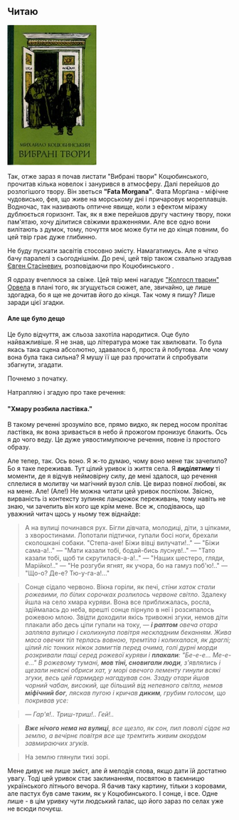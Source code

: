 ## Читаю ##

![Коцюбинський](https://raw.githubusercontent.com/oplich/oplich/master/_posts/images/225614.jpg)

Так, отже зараз я почав листати "Вибрані твори" Коцюбинського, прочитав кілька новелок і занурився в атмосферу. Далі перейшов до розлогішого
твору. Він зветься **"Fata Morgana"**. Фата Морґана - міфічне чудовисько, фея, що живе на морському дні і причаровує мореплавців. Водночас, так називають
оптичне явище, коли з ефектом міражу дублюється горизонт. Так, як я вже перейшов другу частину твору, поки пам'ятаю, хочу ділитися свіжими враженнями. Але все одно вони вилітають з думок, тому, почуття моє може бути не до кінця повним, бо цей твір грає дуже глибинно.

Не буду пускати засвітів стосовно змісту. Намагатимусь. Але я чітко бачу паралелі з сьогоднішнім. До речі, цей твір також схвально згадував [Євген
Стасіневич](https://www.youtube.com/watch?v=DjoCYaQoNBM), розповідаючи про Коцюбинського .

Я одразу вчеплюся за свіже. Цей твір мені нагадує ["Колгосп тварин" Орвела](https://book-ye.com.ua/catalog/zarubizhna-klasyka/kolhosp-tvaryn/) в плані того, як згущується сюжет, але, звичайно, це лише здогадка,
бо я ще не дочитав його до кінця. Так чому я пишу? Лише заради цієї згадки.

#### Але ще було дещо ####
Це було відчуття, аж сльоза захотіла народитися. Оце було найважливіше. Я не знав, що література може так хвилювати. То була якась така сцена
абсолютно, здавалося б, проста й побутова. Але чому вона була така сильна? Я мушу її ще
раз прочитати й спробувати збагнути, згадати.

Почнемо з початку.

Натрапляю і згадую про таке речення: 

#### "Хмару розбила ластівка." #### 
В такому реченні зрозуміло все, прямо видко, як перед носом пролітає ластівка, як вона зривається в небо й прожогом пронизує блакить.
Ось я до чого веду. Це дуже уявостимулююче речення, повне із простого образу.

Але тепер, так. Ось воно. Я ж-то думаю, чому воно мене так зачепило? Бо я таке переживав. Тут цілий уривок із життя села. Я ***виділятиму*** ті моменти, де я відчув неймовірну силу, де мені здалося, що речення сплелися в молитву чи магічний вузол слів. Це вираз повної любові, як на мене. Але! (Але!) Не можна читати цей уривок поспіхом. Звісно, вирваність із контексту зупиняє ланцюжок переживань, тому навіть не знаю, чи зачепить він кого ще крім мене. Все ж, сподіваюсь, що уважний читач щось у ньому теж віднайде:

>А на вулиці починався рух. Бігли дівчата, молодиці, діти, з ціпками, з хворостинами. Лопотали підтички, гупали босі ноги, брехали
сколошкані собаки. "Степа-ане! Біжи вівці вилучати!.." — "Біжи сама-а!.." — "Мати казали тобі, бодай-бись луснув!.." — "Тато казали тобі, щоб
ти скрутилася-а-а!.." — "Наших шестеро, гляди, Марійко!.." — "Не розгуби ягнят, як учора, бо на гамуз поб'ю!.." — "Що-о? Де-е? Тю-у-га-а!..."

>Сонце сідало червоно. Вікна горіли, як печі, *стіни хаток стали рожевими, по білих сорочках розлилось червоне світло*. Здалеку йшла на село
хмара куряви. Вона все приближалась, росла, здіймалась до неба, врешті сонце пірнуло в неї і розсипалось рожевою млою. Звідти доходили якісь тривожні
згуки, немов діти плакали або десь ціпи гупали на току, — ***і раптом** овеча отара залляла вулицю і сколихнула повітря нескладним беканням. 
Жива маса овечих тіл терлась вовною, тремтіла і колихалася, як драглі; цілий ліс тонких ніжок замигтів перед очима, голі дурні морди розкривали
пащі серед рожевої куряви і **плакали**: "Бе-е-е... Ме-е-е..." В рожевому тумані, **мов тіні, сновигали люди**, з'являлись і щезали неясні обриси хат, у морі
овечого лементу гинули всякі згуки, весь цей гармидер нагадував сон. Ззаду отари йшов чорний чабан, високий, ще більший від непевного світла,
немов **міфічний бог**, ляскав пугою і кричав **диким**, грубим голосом, що покривав усе:*

>*— Гар'я!.. Триш-триш!.. Гей!..*

>***Вже нічого нема на вулиці**, все щезло, як сон, пил поволі сідає на землю, а вечірнє повітря все ще тремтить живим акордом завмираючих згуків.*

>На землю глянули тихі зорі.

Мене дивує не лише зміст, але й мелодія слова, якщо дати їй достатню увагу. Тоді цей уривок стає заклинанням, посвятою в таємницю українського літнього вечора. Я бачив таку картину, тільки з коровами, але пастух був саме таким, як у Коцюбинського. І сонце, і все. Одне лише - в цім уривку чути людський галас, що його зараз по селах уже не всюди почуєш.
